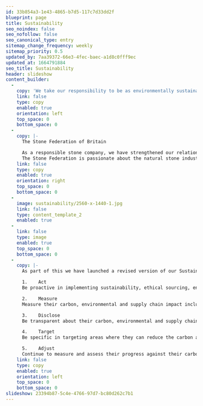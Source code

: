 ```yaml
---
id: 33b854a3-1e43-4865-b7d5-117c7d33dd2f
blueprint: page
title: Sustainability
seo_noindex: false
seo_nofollow: false
seo_canonical_type: entry
sitemap_change_frequency: weekly
sitemap_priority: 0.5
updated_by: 7aa39372-66e3-4fec-baec-a1d8c0fff9ec
updated_at: 1664791884
seo_title: Sustainability
header: slideshow
content_builder:
  -
    copy: 'We take our responsibility to be as environmentally sustainable as possible very seriously and even though Stone is already ahead of almost all building materials in its green credentials, this doesn’t mean we shouldn’t try to continue to innovate and drive the environmental costs of using stone ever downwards. Our message is clear: Stone is environmentally the right choice and will continue to be so.'
    link: false
    type: copy
    enabled: true
    orientation: left
    top_space: 0
    bottom_space: 0
  -
    copy: |-
      The Stone Federation of Britain

      As a responsible stone company, we have strengthened our relationship with the British Stone Federation and fully support the Stone Federation Sustainability Statement.
      The Stone Federation is passionate about the natural stone industry playing its part in delivering a more carbon and environmentally responsible built environment and ensuring an ethical and responsible supply chain.
    link: false
    type: copy
    enabled: true
    orientation: right
    top_space: 0
    bottom_space: 0
  -
    image: sustainability/2560-x-1440-1.jpg
    link: false
    type: content_template_2
    enabled: true
  -
    link: false
    type: image
    enabled: true
    top_space: 0
    bottom_space: 0
  -
    copy: |-
      As part of this we have launched a revised version of our Sustainability Statement which all members are asked to sign up to. Stone Federation members are encouraged to:

      1.	Act 
      Be proactive in implementing sustainability, ethical sourcing, environmental and carbon reduction policies within their business. 

      2.	Measure 
      Measure their carbon, environmental and supply chain impact including business operations, material extraction and production. 

      3.	Disclose 
      Be transparent about their carbon, environmental and supply chain impact and the ways in which they are working to reduce this and ensure that the information is accessible to clients

      4.	Target
      Be specific in targeting areas where they can reduce the carbon and environmental impacts of their business. These target areas should be at least in line with the Government’s own Net Zero Carbon targets for the construction industry (78% reduction in emissions by 2038, 100% reduction in emissions by 2050). 

      5.	Adjust 
      Continue to measure and assess their progress against their carbon, environmental and supply chain goals and adjust practices where necessary.
    link: false
    type: copy
    enabled: true
    orientation: left
    top_space: 0
    bottom_space: 0
slideshow: 23394b87-5c4e-4766-97d7-bc80d262c7b1
---
```

